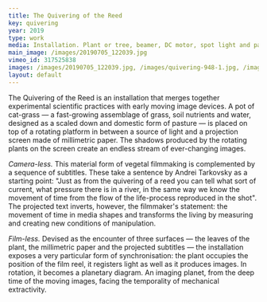 ```yaml
---
title: The Quivering of the Reed
key: quivering
year: 2019
type: work
media: Installation. Plant or tree, beamer, DC motor, spot light and paper screen. Variable dimensions.
main_image: /images/20190705_122039.jpg
vimeo_id: 317525838
images: /images/20190705_122039.jpg, /images/quivering-948-1.jpg, /images/quivering-948-2.jpg, /images/quivering-948-3.jpg, /images/quivering-948-4.jpg, /images/quivering-948-5.jpg
layout: default
---
```




<div class="en">
        <p>The Quivering of the Reed is an installation that merges together experimental scientific practices with early moving image devices. A pot of cat-grass — a fast-growing assemblage of grass, soil nutrients and water, designed as a scaled down and domestic form of pasture — is placed on top of a rotating platform in between a source of light and a projection screen made of millimetric paper. The shadows produced by the rotating plants on the screen create an endless stream of ever-changing images.</p>
        <p><em>Camera-less.</em> This material form of vegetal filmmaking is complemented by a sequence of subtitles. These take a sentence by Andrei Tarkovsky as a starting point: "Just as from the quivering of a reed you can tell what sort of current, what pressure there is in a river, in the same way we know the movement of time from the flow of the life-process reproduced in the shot". The projected text inverts, however, the filmmaker's statement: the movement of time in media shapes and transforms the living by measuring and creating new conditions of manipulation.</p>
        <p><em>Film-less.</em> Devised as the encounter of three surfaces — the leaves of the plant, the millimetric paper and the projected subtitles — the installation exposes a very particular form of synchronisation: the plant occupies the position of the film reel, it registers light as well as it produces images. In rotation, it becomes a planetary diagram. An imaging planet, from the deep time of the moving images, facing the temporality of mechanical extractivity.</p>   
</div>

